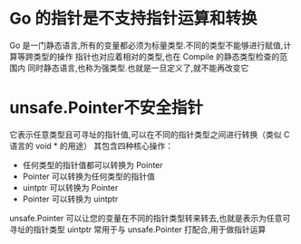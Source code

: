 
# Go 的指针是不支持指针运算和转换
Go 是一门静态语言,所有的变量都必须为标量类型.不同的类型不能够进行赋值,计算等跨类型的操作
指针也对应着相对的类型,也在 Compile 的静态类型检查的范围内
同时静态语言,也称为强类型.也就是一旦定义了,就不能再改变它



# unsafe.Pointer不安全指针
它表示任意类型且可寻址的指针值,可以在不同的指针类型之间进行转换（类似 C 语言的 void * 的用途）
其包含四种核心操作：
- 任何类型的指针值都可以转换为 Pointer
- Pointer 可以转换为任何类型的指针值
- uintptr 可以转换为 Pointer
- Pointer 可以转换为 uintptr

unsafe.Pointer 可以让您的变量在不同的指针类型转来转去,也就是表示为任意可寻址的指针类型
uintptr 常用于与 unsafe.Pointer 打配合,用于做指针运算
